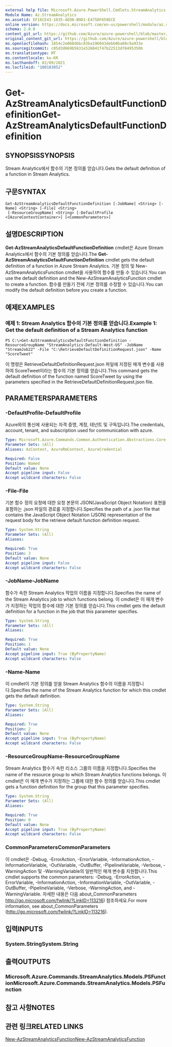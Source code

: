 ```yaml
---
external help file: Microsoft.Azure.PowerShell.Cmdlets.StreamAnalytics.dll-Help.xml
Module Name: Az.StreamAnalytics
ms.assetid: EF16CE43-1035-4ED0-B9D1-E475DF659ECE
online version: https://docs.microsoft.com/en-us/powershell/module/az.streamanalytics/get-azstreamanalyticsdefaultfunctiondefinition
schema: 2.0.0
content_git_url: https://github.com/Azure/azure-powershell/blob/master/src/StreamAnalytics/StreamAnalytics/help/Get-AzStreamAnalyticsDefaultFunctionDefinition.md
original_content_git_url: https://github.com/Azure/azure-powershell/blob/master/src/StreamAnalytics/StreamAnalytics/help/Get-AzStreamAnalyticsDefaultFunctionDefinition.md
ms.openlocfilehash: 1854c2e060dbbc83ba196043debb0ba08c9a933e
ms.sourcegitcommit: c05d3d669b5631e526841f47b22513d78495350b
ms.translationtype: MT
ms.contentlocale: ko-KR
ms.lasthandoff: 02/09/2021
ms.locfileid: "100183052"
---
```

# <span data-ttu-id="6dc8f-101">Get-AzStreamAnalyticsDefaultFunctionDefinition</span><span class="sxs-lookup"><span data-stu-id="6dc8f-101">Get-AzStreamAnalyticsDefaultFunctionDefinition</span></span>

## <span data-ttu-id="6dc8f-102">SYNOPSIS</span><span class="sxs-lookup"><span data-stu-id="6dc8f-102">SYNOPSIS</span></span>
<span data-ttu-id="6dc8f-103">Stream Analytics에서 함수의 기본 정의를 얻습니다.</span><span class="sxs-lookup"><span data-stu-id="6dc8f-103">Gets the default definition of a function in Stream Analytics.</span></span>

## <span data-ttu-id="6dc8f-104">구문</span><span class="sxs-lookup"><span data-stu-id="6dc8f-104">SYNTAX</span></span>

```
Get-AzStreamAnalyticsDefaultFunctionDefinition [-JobName] <String> [-Name] <String> [-File] <String>
 [-ResourceGroupName] <String> [-DefaultProfile <IAzureContextContainer>] [<CommonParameters>]
```

## <span data-ttu-id="6dc8f-105">설명</span><span class="sxs-lookup"><span data-stu-id="6dc8f-105">DESCRIPTION</span></span>
<span data-ttu-id="6dc8f-106">**Get-AzStreamAnalyticsDefaultFunctionDefinition** cmdlet은 Azure Stream Analytics에서 함수의 기본 정의를 얻습니다.</span><span class="sxs-lookup"><span data-stu-id="6dc8f-106">The **Get-AzStreamAnalyticsDefaultFunctionDefinition** cmdlet gets the default definition of a function in Azure Stream Analytics.</span></span>
<span data-ttu-id="6dc8f-107">기본 정의 및 New-AzStreamAnalyticsFunction cmdlet을 사용하여 함수를 만들 수 있습니다.</span><span class="sxs-lookup"><span data-stu-id="6dc8f-107">You can use the default definition and the New-AzStreamAnalyticsFunction cmdlet to create a function.</span></span>
<span data-ttu-id="6dc8f-108">함수를 만들기 전에 기본 정의를 수정할 수 있습니다.</span><span class="sxs-lookup"><span data-stu-id="6dc8f-108">You can modify the default definition before you create a function.</span></span>

## <span data-ttu-id="6dc8f-109">예제</span><span class="sxs-lookup"><span data-stu-id="6dc8f-109">EXAMPLES</span></span>

### <span data-ttu-id="6dc8f-110">예제 1: Stream Analytics 함수의 기본 정의를 얻습니다.</span><span class="sxs-lookup"><span data-stu-id="6dc8f-110">Example 1: Get the default definition of a Stream Analytics function</span></span>
```
PS C:\>Get-AzStreamAnalyticsDefaultFunctionDefinition -ResourceGroupName "StreamAnalytics-Default-West-US" -JobName "StreamJob22" -File "C:\RetrieveDefaultDefinitionRequest.json" -Name "ScoreTweet"
```

<span data-ttu-id="6dc8f-111">이 명령은 RetrieveDefaultDefinitionRequest.json 파일에 지정된 매개 변수를 사용하여 ScoreTweet이라는 함수의 기본 정의를 얻습니다.</span><span class="sxs-lookup"><span data-stu-id="6dc8f-111">This command gets the default definition of the function named ScoreTweet by using the parameters specified in the RetrieveDefaultDefinitionRequest.json file.</span></span>

## <span data-ttu-id="6dc8f-112">PARAMETERS</span><span class="sxs-lookup"><span data-stu-id="6dc8f-112">PARAMETERS</span></span>

### <span data-ttu-id="6dc8f-113">-DefaultProfile</span><span class="sxs-lookup"><span data-stu-id="6dc8f-113">-DefaultProfile</span></span>
<span data-ttu-id="6dc8f-114">Azure와의 통신에 사용되는 자격 증명, 계정, 테넌트 및 구독입니다.</span><span class="sxs-lookup"><span data-stu-id="6dc8f-114">The credentials, account, tenant, and subscription used for communication with azure.</span></span>

```yaml
Type: Microsoft.Azure.Commands.Common.Authentication.Abstractions.Core.IAzureContextContainer
Parameter Sets: (All)
Aliases: AzContext, AzureRmContext, AzureCredential

Required: False
Position: Named
Default value: None
Accept pipeline input: False
Accept wildcard characters: False
```

### <span data-ttu-id="6dc8f-115">-File</span><span class="sxs-lookup"><span data-stu-id="6dc8f-115">-File</span></span>
<span data-ttu-id="6dc8f-116">기본 함수 정의 요청에 대한 요청 본문의 JSON(JavaScript Object Notation) 표현을 포함하는 .json 파일의 경로를 지정합니다.</span><span class="sxs-lookup"><span data-stu-id="6dc8f-116">Specifies the path of a .json file that contains the JavaScript Object Notation (JSON) representation of the request body for the retrieve default function definition request.</span></span>

```yaml
Type: System.String
Parameter Sets: (All)
Aliases:

Required: True
Position: 3
Default value: None
Accept pipeline input: False
Accept wildcard characters: False
```

### <span data-ttu-id="6dc8f-117">-JobName</span><span class="sxs-lookup"><span data-stu-id="6dc8f-117">-JobName</span></span>
<span data-ttu-id="6dc8f-118">함수가 속한 Stream Analytics 작업의 이름을 지정합니다.</span><span class="sxs-lookup"><span data-stu-id="6dc8f-118">Specifies the name of the Stream Analytics job to which functions belong.</span></span>
<span data-ttu-id="6dc8f-119">이 cmdlet은 이 매개 변수가 지정하는 작업의 함수에 대한 기본 정의를 얻습니다.</span><span class="sxs-lookup"><span data-stu-id="6dc8f-119">This cmdlet gets the default definition for a function in the job that this parameter specifies.</span></span>

```yaml
Type: System.String
Parameter Sets: (All)
Aliases:

Required: True
Position: 1
Default value: None
Accept pipeline input: True (ByPropertyName)
Accept wildcard characters: False
```

### <span data-ttu-id="6dc8f-120">-Name</span><span class="sxs-lookup"><span data-stu-id="6dc8f-120">-Name</span></span>
<span data-ttu-id="6dc8f-121">이 cmdlet이 기본 정의를 얻을 Stream Analytics 함수의 이름을 지정합니다.</span><span class="sxs-lookup"><span data-stu-id="6dc8f-121">Specifies the name of the Stream Analytics function for which this cmdlet gets the default definition.</span></span>

```yaml
Type: System.String
Parameter Sets: (All)
Aliases:

Required: True
Position: 2
Default value: None
Accept pipeline input: True (ByPropertyName)
Accept wildcard characters: False
```

### <span data-ttu-id="6dc8f-122">-ResourceGroupName</span><span class="sxs-lookup"><span data-stu-id="6dc8f-122">-ResourceGroupName</span></span>
<span data-ttu-id="6dc8f-123">Stream Analytics 함수가 속한 리소스 그룹의 이름을 지정합니다.</span><span class="sxs-lookup"><span data-stu-id="6dc8f-123">Specifies the name of the resource group to which Stream Analytics functions belongs.</span></span>
<span data-ttu-id="6dc8f-124">이 cmdlet은 이 매개 변수가 지정하는 그룹에 대한 함수 정의를 얻습니다.</span><span class="sxs-lookup"><span data-stu-id="6dc8f-124">This cmdlet gets a function definition for the group that this parameter specifies.</span></span>

```yaml
Type: System.String
Parameter Sets: (All)
Aliases:

Required: True
Position: 0
Default value: None
Accept pipeline input: True (ByPropertyName)
Accept wildcard characters: False
```

### <span data-ttu-id="6dc8f-125">CommonParameters</span><span class="sxs-lookup"><span data-stu-id="6dc8f-125">CommonParameters</span></span>
<span data-ttu-id="6dc8f-126">이 cmdlet은 -Debug, -ErrorAction, -ErrorVariable, -InformationAction, -InformationVariable, -OutVariable, -OutBuffer, -PipelineVariable, -Verbose, -WarningAction 및 -WarningVariable의 일반적인 매개 변수를 지원합니다.</span><span class="sxs-lookup"><span data-stu-id="6dc8f-126">This cmdlet supports the common parameters: -Debug, -ErrorAction, -ErrorVariable, -InformationAction, -InformationVariable, -OutVariable, -OutBuffer, -PipelineVariable, -Verbose, -WarningAction, and -WarningVariable.</span></span> <span data-ttu-id="6dc8f-127">자세한 내용은 다음 about_CommonParameters http://go.microsoft.com/fwlink/?LinkID=113216) 참조하세요.</span><span class="sxs-lookup"><span data-stu-id="6dc8f-127">For more information, see about_CommonParameters (http://go.microsoft.com/fwlink/?LinkID=113216).</span></span>

## <span data-ttu-id="6dc8f-128">입력</span><span class="sxs-lookup"><span data-stu-id="6dc8f-128">INPUTS</span></span>

### <span data-ttu-id="6dc8f-129">System.String</span><span class="sxs-lookup"><span data-stu-id="6dc8f-129">System.String</span></span>

## <span data-ttu-id="6dc8f-130">출력</span><span class="sxs-lookup"><span data-stu-id="6dc8f-130">OUTPUTS</span></span>

### <span data-ttu-id="6dc8f-131">Microsoft.Azure.Commands.StreamAnalytics.Models.PSFunction</span><span class="sxs-lookup"><span data-stu-id="6dc8f-131">Microsoft.Azure.Commands.StreamAnalytics.Models.PSFunction</span></span>

## <span data-ttu-id="6dc8f-132">참고 사항</span><span class="sxs-lookup"><span data-stu-id="6dc8f-132">NOTES</span></span>

## <span data-ttu-id="6dc8f-133">관련 링크</span><span class="sxs-lookup"><span data-stu-id="6dc8f-133">RELATED LINKS</span></span>

[<span data-ttu-id="6dc8f-134">New-AzStreamAnalyticsFunction</span><span class="sxs-lookup"><span data-stu-id="6dc8f-134">New-AzStreamAnalyticsFunction</span></span>](./New-AzStreamAnalyticsFunction.md)


